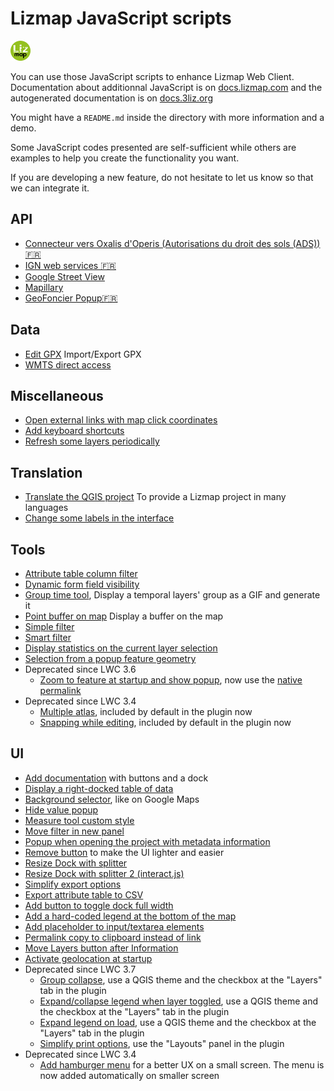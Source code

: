 # Lizmap JavaScript scripts

![Lizmap logo](icon.png)

You can use those JavaScript scripts to enhance Lizmap Web Client.
Documentation about additionnal JavaScript is on
[docs.lizmap.com](https://docs.lizmap.com/next/en/publish/customization/javascript.html)
and the autogenerated documentation is on [docs.3liz.org](https://docs.3liz.org/lizmap-web-client)

You might have a `README.md` inside the directory with more information and a demo.

Some JavaScript codes presented are self-sufficient while others are examples to help you create the functionality you want.

If you are developing a new feature, do not hesitate to let us know so that we can integrate it.

## API

* [Connecteur vers Oxalis d'Operis (Autorisations du droit des sols (ADS)) 🇫🇷](library/api/oxalis)
* [IGN web services 🇫🇷](library/api/ign_web_services)
* [Google Street View](library/api/google_street_view)
* [Mapillary](library/api/mapillary)
* [GeoFoncier Popup🇫🇷](library/data/geofoncier_wms_getFeatureInfo)

## Data

* [Edit GPX](./library/data/edit_gpx) Import/Export GPX
* [WMTS direct access](./library/data/wmts_direct_access)

## Miscellaneous

* [Open external links with map click coordinates](./library/misc/external_links_from_map_click)
* [Add keyboard shortcuts](./library/misc/add_shortcuts)
* [Refresh some layers periodically](./library/misc/refresh_layers_every_n_seconds)

## Translation

* [Translate the QGIS project](library/translation/qgis_project) To provide a Lizmap project in many languages
* [Change some labels in the interface](library/translation/interface)

## Tools

* [Attribute table column filter](./library/tools/attribute_table_column_filter)
* [Dynamic form field visibility](./library/tools/dynamic_form_field_visibility)
* [Group time tool](./library/tools/group_time_tool), Display a temporal layers' group as a GIF and generate it
* [Point buffer on map](./library/tools/point_buffer_on_map) Display a buffer on the map
* [Simple filter](./library/tools/simplefilter)
* [Smart filter](./library/tools/smartfilter)
* [Display statistics on the current layer selection](./library/tools/show_statistics_on_selection)
* [Selection from a popup feature geometry](./library/tools/selection_from_popup_object_geometry)
* Deprecated since LWC 3.6
  * [Zoom to feature at startup and show popup](./library/tools/zoom_to_feature_at_startup),
    now use the [native permalink](https://docs.lizmap.com/current/en/publish/configuration/permalink.html)
* Deprecated since LWC 3.4
  * [Multiple atlas](./library/tools/multipleatlas), included by default in the plugin now
  * [Snapping while editing](./library/tools/snapping_while_editing), included by default in the plugin now

## UI

* [Add documentation](./library/ui/add_documentation) with buttons and a dock
* [Display a right-docked table of data](./library/ui/data_table)
* [Background selector](./library/ui/background_selector), like on Google Maps
* [Hide value popup](./library/ui/hide_value_popup)
* [Measure tool custom style](./library/ui/measure_tool_custom_style)
* [Move filter in new panel](./library/ui/move_filter_in_new_panel)
* [Popup when opening the project with metadata information](./library/ui/popup_metadata_info)
* [Remove button](./library/ui/remove_button) to make the UI lighter and easier
* [Resize Dock with splitter](./library/ui/resize_dock_with_splitter)
* [Resize Dock with splitter 2 (interact.js)](./library/ui/resize_dock_2)
* [Simplify export options](./library/ui/simplify-export-options)
* [Export attribute table to CSV](./library/ui/export-attributetable-csv)
* [Add button to toggle dock full width](./library/ui/add_dock_resize_button)
* [Add a hard-coded legend at the bottom of the map](./library/ui/add_hard_coded_legend_at_map_bottom)
* [Add placeholder to input/textarea elements](./library/ui/add_placeholder_on_text_controls)
* [Permalink copy to clipboard instead of link](./library/ui/copy-permalink)
* [Move Layers button after Information](./library/ui/move-button)
* [Activate geolocation at startup](./library/ui/activate-geolocation)
* Deprecated since LWC 3.7
  * [Group collapse](./library/ui/group_collapse), use a QGIS theme and the checkbox at the "Layers" tab in the plugin
  * [Expand/collapse legend when layer toggled](./library/ui/expand-collapse-legend-when-layer-toggled), use a QGIS theme and the checkbox at the "Layers" tab in the plugin
  * [Expand legend on load](./library/ui/expand-legend-on-load), use a QGIS theme and the checkbox at the "Layers" tab in the plugin
  * [Simplify print options](./library/ui/simplify-print-options), use the "Layouts" panel in the plugin
* Deprecated since LWC 3.4
  * [Add hamburger menu](./library/ui/add_hamburger_menu) for a better UX on a small screen. The menu is now added automatically on smaller screen
